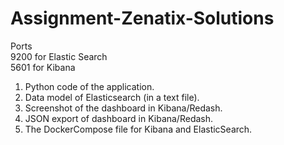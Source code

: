 # Assignment-Zenatix-Solutions 
Ports<br>
9200 for Elastic Search <br>
5601 for Kibana<br>
<ol>
 <li>Python code of the application.</li>
 <li>Data model of Elasticsearch (in a text file).</li>
 <li>Screenshot of the dashboard in Kibana/Redash.</li>
 <li>JSON export of dashboard in Kibana/Redash.</li>
 <li>The DockerCompose file for Kibana and ElasticSearch.</li>
 </ol>

